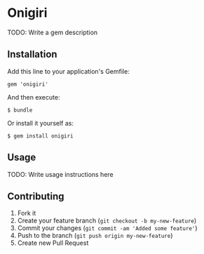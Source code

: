 # Onigiri

TODO: Write a gem description

## Installation

Add this line to your application's Gemfile:

    gem 'onigiri'

And then execute:

    $ bundle

Or install it yourself as:

    $ gem install onigiri

## Usage

TODO: Write usage instructions here

## Contributing

1. Fork it
2. Create your feature branch (`git checkout -b my-new-feature`)
3. Commit your changes (`git commit -am 'Added some feature'`)
4. Push to the branch (`git push origin my-new-feature`)
5. Create new Pull Request
